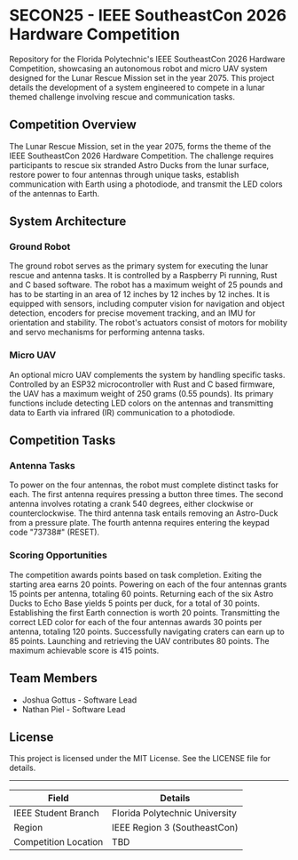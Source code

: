 # SECON25 - IEEE SoutheastCon 2026 Hardware Competition
Repository for the Florida Polytechnic's IEEE SoutheastCon 2026 Hardware Competition, showcasing an autonomous robot and micro UAV system designed for the Lunar Rescue Mission set in the year 2075. This project details the development of a system engineered to compete in a lunar themed challenge involving rescue and communication tasks.

## Competition Overview
The Lunar Rescue Mission, set in the year 2075, forms the theme of the IEEE SoutheastCon 2026 Hardware Competition. The challenge requires participants to rescue six stranded Astro Ducks from the lunar surface, restore power to four antennas through unique tasks, establish communication with Earth using a photodiode, and transmit the LED colors of the antennas to Earth.

## System Architecture

### Ground Robot
The ground robot serves as the primary system for executing the lunar rescue and antenna tasks. It is controlled by a Raspberry Pi running, Rust and C based software. The robot has a maximum weight of 25 pounds and has to be starting in an area of 12 inches by 12 inches by 12 inches. It is equipped with sensors, including computer vision for navigation and object detection, encoders for precise movement tracking, and an IMU for orientation and stability. The robot's actuators consist of motors for mobility and servo mechanisms for performing antenna tasks.

### Micro UAV
An optional micro UAV complements the system by handling specific tasks. Controlled by an ESP32 microcontroller with Rust and C based firmware, the UAV has a maximum weight of 250 grams (0.55 pounds). Its primary functions include detecting LED colors on the antennas and transmitting data to Earth via infrared (IR) communication to a photodiode.

## Competition Tasks
### Antenna Tasks
To power on the four antennas, the robot must complete distinct tasks for each. The first antenna requires pressing a button three times. The second antenna involves rotating a crank 540 degrees, either clockwise or counterclockwise. The third antenna task entails removing an Astro-Duck from a pressure plate. The fourth antenna requires entering the keypad code "73738#" (RESET).

### Scoring Opportunities
The competition awards points based on task completion. Exiting the starting area earns 20 points. Powering on each of the four antennas grants 15 points per antenna, totaling 60 points. Returning each of the six Astro Ducks to Echo Base yields 5 points per duck, for a total of 30 points. Establishing the first Earth connection is worth 20 points. Transmitting the correct LED color for each of the four antennas awards 30 points per antenna, totaling 120 points. Successfully navigating craters can earn up to 85 points. Launching and retrieving the UAV contributes 80 points. The maximum achievable score is 415 points.

## Team Members
- Joshua Gottus - Software Lead
- Nathan Piel - Software Lead

## License
This project is licensed under the MIT License. See the LICENSE file for details.

---

| Field                | Details                          |
|-----------------------|----------------------------------|
| IEEE Student Branch   | Florida Polytechnic University   |
| Region                | IEEE Region 3 (SoutheastCon)     |
| Competition Location  | TBD                              |
